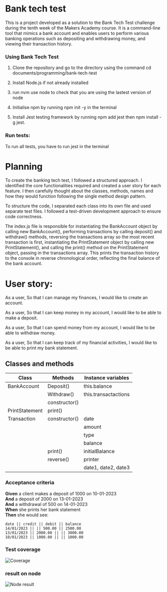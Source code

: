 # Bank tech test
This is a project developed as a solution to the Bank Tech Test challenge during the tenth week of the Makers Academy course. It is a command-line tool that mimics a bank account and enables users to perform various banking operations such as depositing and withdrawing money, and viewing their transaction history.

###  Using Bank Tech Test
1. Clone the repository and go to the directory using the command cd documents/programming/bank-tech-test

2. Install Node.js if not already installed
3. run nvm use node to check that you are using the lastest version of node
4. Initialise npm by running npm init -y in the terminal
5. Install Jest testing framework by running npm add jest
then npm install -g jest.

###  Run tests:
To run all tests, you have to run jest in the terminal

# Planning
To create the banking tech test, I followed a structured approach. I identified the core functionalities required and created a user story for each feature. I then carefully thought about the classes, methods, names and how they would function following the single method design pattern.

To structure the code, I separated each class into its own file and used separate test files. I followed a test-driven development approach to ensure code correctness.

The index.js file is responsible for instantiating the BankAccount object by calling new BankAccount(), performing transactions by calling deposit() and withdraw() methods, reversing the transactions array so the most recent transaction is first, instantiating the PrintStatement object by calling new PrintStatement(), and calling the print() method on the PrintStatement object, passing in the transactions array. This prints the transaction history to the console in reverse chronological order, reflecting the final balance of the bank account.

# User story:
As a user,
So that I can manage my finances,
I would like to create an account.

As a user,
So that I can keep money in my account,
I would like to be able to make a deposit.

As a user,
So that I can spend money from my account,
I would like to be able to withdraw money.

As a user,
So that I can keep track of my financial activities,
I would like to be able to print my bank statement.

## Classes and methods

Class      | Methods | Instance variables
------------ | ------------- | -------------
| BankAccount | Deposit() | this.balance |
|            | Withdraw() | this.transactactions |
|            | constructor()|             |
| PrintStatement| print() |            |
| Transaction| constructor() |date    |
|            |              | amount  |
|            |              | type    |
|           |              | balance |
|           | print()      | initialBalance|
|           | reverse()    | printer |
|           |              | date1, date2, date3|


### Acceptance criteria

**Given** a client makes a deposit of 1000 on 10-01-2023  
**And** a deposit of 2000 on 13-01-2023  
**And** a withdrawal of 500 on 14-01-2023  
**When** she prints her bank statement  
**Then** she would see:

```
date || credit || debit || balance
14/01/2023 || || 500.00 || 2500.00
13/01/2023 || 2000.00 || || 3000.00
10/01/2023 || 1000.00 || || 1000.00
```

### Test coverage
![Coverage](desktop/coverage.png)



### result on node

![Node result](desktop/node_result.png)
